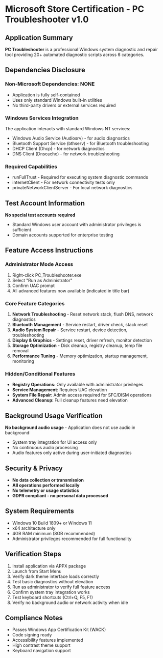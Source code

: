 # Microsoft Store Certification - PC Troubleshooter v1.0

## Application Summary
**PC Troubleshooter** is a professional Windows system diagnostic and repair tool providing 20+ automated diagnostic scripts across 6 categories.

## Dependencies Disclosure

### Non-Microsoft Dependencies: NONE
- Application is fully self-contained
- Uses only standard Windows built-in utilities
- No third-party drivers or external services required

### Windows Services Integration
The application interacts with standard Windows NT services:
- Windows Audio Service (Audiosrv) - for audio diagnostics
- Bluetooth Support Service (bthserv) - for Bluetooth troubleshooting  
- DHCP Client (Dhcp) - for network diagnostics
- DNS Client (Dnscache) - for network troubleshooting

### Required Capabilities
- runFullTrust - Required for executing system diagnostic commands
- internetClient - For network connectivity tests only
- privateNetworkClientServer - For local network diagnostics

## Test Account Information
**No special test accounts required**
- Standard Windows user account with administrator privileges is sufficient
- Domain accounts supported for enterprise testing

## Feature Access Instructions

### Administrator Mode Access
1. Right-click PC_Troubleshooter.exe
2. Select "Run as Administrator" 
3. Confirm UAC prompt
4. All advanced features now available (indicated in title bar)

### Core Feature Categories
1. **Network Troubleshooting** - Reset network stack, flush DNS, network diagnostics
2. **Bluetooth Management** - Service restart, driver check, stack reset
3. **Audio System Repair** - Service restart, device detection, troubleshooting
4. **Display & Graphics** - Settings reset, driver refresh, monitor detection
5. **Storage Optimization** - Disk cleanup, registry cleanup, temp file removal
6. **Performance Tuning** - Memory optimization, startup management, monitoring

### Hidden/Conditional Features
- **Registry Operations**: Only available with administrator privileges
- **Service Management**: Requires UAC elevation
- **System File Repair**: Admin access required for SFC/DISM operations
- **Advanced Cleanup**: Full cleanup features need elevation

## Background Usage Verification
**No background audio usage** - Application does not use audio in background
- System tray integration for UI access only
- No continuous audio processing
- Audio features only active during user-initiated diagnostics

## Security & Privacy
- **No data collection or transmission**
- **All operations performed locally**
- **No telemetry or usage statistics**
- **GDPR compliant - no personal data processed**

## System Requirements
- Windows 10 Build 1809+ or Windows 11
- x64 architecture only
- 4GB RAM minimum (8GB recommended)
- Administrator privileges recommended for full functionality

## Verification Steps
1. Install application via APPX package
2. Launch from Start Menu
3. Verify dark theme interface loads correctly
4. Test basic diagnostics without elevation
5. Run as administrator to verify full feature access
6. Confirm system tray integration works
7. Test keyboard shortcuts (Ctrl+Q, F5, F1)
8. Verify no background audio or network activity when idle

## Compliance Notes
- Passes Windows App Certification Kit (WACK)
- Code signing ready
- Accessibility features implemented
- High contrast theme support
- Keyboard navigation support
